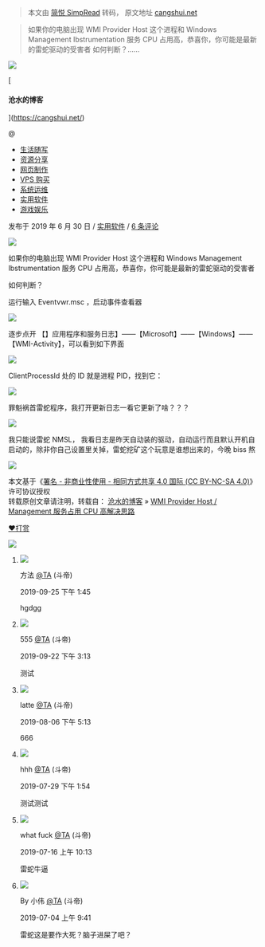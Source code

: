 > 本文由 [简悦 SimpRead](http://ksria.com/simpread/) 转码， 原文地址 [cangshui.net](https://cangshui.net/4327.html)

> 如果你的电脑出现 WMI Provider Host 这个进程和 Windows Management Ibstrumentation 服务 CPU 占用高，恭喜你，你可能是最新的雷蛇驱动的受害者 如何判断？......

[![](https://cangshui.net/wp-content/uploads/2017/07/145-300x300.jpg)](https://cangshui.net/)

[

#### 沧水的博客

](https://cangshui.net/)

@

*   [生活随写](https://cangshui.net/class/note)
*   [资源分享](https://cangshui.net/class/share)
*   [网页制作](https://cangshui.net/class/html)
*   [VPS 购买](https://cangshui.net/class/vps)
*   [系统运维](https://cangshui.net/class/maintain)
*   [实用软件](https://cangshui.net/class/exe)
*   [游戏娱乐](https://cangshui.net/class/game)

发布于 2019 年 6 月 30 日 / [实用软件](https://cangshui.net/class/exe) / [6 条评论](https://cangshui.net/4327.html#comments)

![](https://cangshui.net/wp-content/uploads/2019/06/20190630113612.png)

如果你的电脑出现 WMI Provider Host 这个进程和 Windows Management Ibstrumentation 服务 CPU 占用高，恭喜你，你可能是最新的雷蛇驱动的受害者

如何判断？

运行输入 Eventvwr.msc ，启动事件查看器

![](https://cangshui.net/wp-content/uploads/2019/06/20190630113851.png)

逐步点开 【】应用程序和服务日志】——【Microsoft】——【Windows】——【WMI-Activity】，可以看到如下界面

![](https://cangshui.net/wp-content/uploads/2019/06/20190630114014.jpg)

ClientProcessId 处的 ID 就是进程 PID，找到它：

![](https://cangshui.net/wp-content/uploads/2019/06/20190630114139.jpg)

罪魁祸首雷蛇程序，我打开更新日志一看它更新了啥？？？

![](https://cangshui.net/wp-content/uploads/2019/06/20190630114226-1024x631.jpg)

我只能说雷蛇 NMSL， 我看日志是昨天自动装的驱动，自动运行而且默认开机自启动的，除非你自己设置里关掉，雷蛇挖矿这个玩意是谁想出来的，今晚 biss 熬

![](https://cangshui.net/wp-content/uploads/2019/06/453453453.jpg)

本文基于《[署名 - 非商业性使用 - 相同方式共享 4.0 国际 (CC BY-NC-SA 4.0)](https://creativecommons.org/licenses/by-nc-sa/4.0/deed.zh)》许可协议授权  
转载原创文章请注明，转载自： [沧水的博客](https://cangshui.net/ "沧水的博客") » [WMI Provider Host / Management 服务占用 CPU 高解决思路](https://cangshui.net/4327.html "WMI Provider Host / Management服务占用CPU高解决思路")

[❤打赏](https://shop.cangshui.net/product/8.html)

![](https://cangshui.net/wp-content/themes/Inspire/avatar/morengtouxiang.jpg)

1.  ![](https://secure.gravatar.com/avatar/21cbd085537bcc74bec62bbcfef9a8a7?s=42&d=mm&r=g)
    
    方法 [@TA](https://cangshui.net/4327.html?replytocom=1955#respond) (斗帝)
    
    2019-09-25 下午 1:45
    
    hgdgg
    
2.  ![](https://secure.gravatar.com/avatar/deff50574487addc7100644b48890564?s=42&d=mm&r=g)
    
    555 [@TA](https://cangshui.net/4327.html?replytocom=1949#respond) (斗帝)
    
    2019-09-22 下午 3:13
    
    测试
    
3.  ![](https://secure.gravatar.com/avatar/59c148395fa961a2f7cb48b2254bffa9?s=42&d=mm&r=g)
    
    latte [@TA](https://cangshui.net/4327.html?replytocom=1813#respond) (斗帝)
    
    2019-08-06 下午 5:13
    
    666
    
4.  ![](https://secure.gravatar.com/avatar/9f642762a3f0aa68b1b2c9fc2e4d18a8?s=42&d=mm&r=g)
    
    hhh [@TA](https://cangshui.net/4327.html?replytocom=1782#respond) (斗帝)
    
    2019-07-29 下午 1:54
    
    测试测试
    
5.  ![](https://secure.gravatar.com/avatar/bc08f04a0227c177c76066e7bcced8e2?s=42&d=mm&r=g)
    
    what fuck [@TA](https://cangshui.net/4327.html?replytocom=1735#respond) (斗帝)
    
    2019-07-16 上午 10:13
    
    雷蛇牛逼
    
6.  ![](https://secure.gravatar.com/avatar/de351edd86fe5383873fc915f9046c91?s=42&d=mm&r=g)
    
    By 小伟 [@TA](https://cangshui.net/4327.html?replytocom=1687#respond) (斗帝)
    
    2019-07-04 上午 9:41
    
    雷蛇这是要作大死？脑子进屎了吧？
